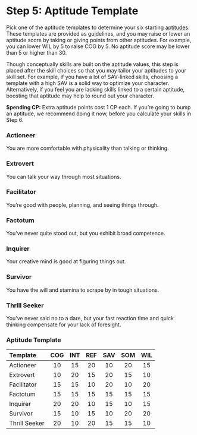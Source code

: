 # Step 5: Aptitude Template

Pick one of the aptitude templates to determine your six starting [aptitudes](../04/01-character-stats.md#aptitudes). These templates are provided as guidelines, and you may raise or lower an aptitude score by taking or giving points from other aptitudes. For example, you can lower WIL by 5 to raise COG by 5. No aptitude score may be lower than 5 or higher than 30.

Though conceptually skills are built on the aptitude values, this step is placed after the skill choices so that you may tailor your aptitudes to your skill set. For example, if you have a lot of SAV-linked skills, choosing a template with a high SAV is a solid way to optimize your character. Alternatively, if you feel you are lacking skills linked to a certain aptitude, boosting that aptitude may help to round out your character.

**Spending CP:** Extra aptitude points cost 1&nbsp;CP each. If you’re going to bump an aptitude, we recommend doing it now, before you calculate your skills in Step 6.

### Actioneer

You are more comfortable with physicality than talking or thinking.

### Extrovert

You can talk your way through most situations.

### Facilitator

You’re good with people, planning, and seeing things through.

### Factotum

You’ve never quite stood out, but you exhibit broad competence.

### Inquirer

Your creative mind is good at figuring things out.

### Survivor

You have the will and stamina to scrape by in tough situations.

### Thrill Seeker

You’ve never said no to a dare, but your fast reaction time and quick thinking compensate for your lack of foresight.

<!-- CLEANED blockquote class="table" -->

### Aptitude Template

| Template      | COG | INT | REF | SAV | SOM | WIL |
| :------------ | :-: | :-: | :-: | :-: | :-: | :-: |
| Actioneer     | 10  | 15  | 20  | 10  | 20  | 15  |
| Extrovert     | 10  | 20  | 15  | 20  | 15  | 10  |
| Facilitator   | 15  | 15  | 10  | 20  | 10  | 20  |
| Factotum      | 15  | 15  | 15  | 15  | 15  | 15  |
| Inquirer      | 20  | 20  | 10  | 15  | 10  | 15  |
| Survivor      | 15  | 10  | 15  | 10  | 20  | 20  |
| Thrill Seeker | 20  | 10  | 20  | 15  | 15  | 10  |

<!-- CLEANED /blockquote -->
